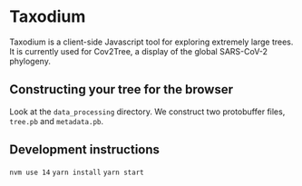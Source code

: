 # Taxodium

Taxodium is a client-side Javascript tool for exploring extremely large trees. It is currently used for Cov2Tree, a display of the global SARS-CoV-2 phylogeny. 

## Constructing your tree for the browser

Look at the `data_processing` directory. We construct two protobuffer files, `tree.pb` and `metadata.pb`.


## Development instructions
`nvm use 14`
`yarn install`
`yarn start`
